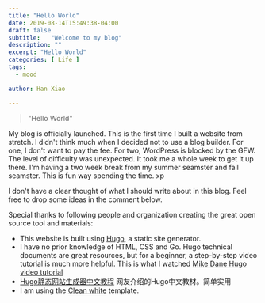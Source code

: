 ```yaml
---
title: "Hello World"
date: 2019-08-14T15:49:38-04:00
draft: false
subtitle:   "Welcome to my blog"
description: ""
excerpt: "Hello World"
categories: [ Life ]
tags:
  - mood

author: Han Xiao

---
```


> "Hello World"

My blog is officially launched. This is the first time I built a website from stretch. I didn't think much when I decided not to use a blog builder. For one, I don't want to pay the fee. For two, WordPress is blocked by the GFW. The level of difficulty was unexpected. It took me a whole week to get it up there. I'm having a two week break from my summer seamster and fall seamster. This is fun way spending the time. xp

I don't have a clear thought of what I should write about in this blog. Feel free to drop some ideas in the comment below.

Special thanks to following people and organization creating the great open source tool and materials:

- This website is built using [Hugo](https://gohugo.io), a static site generator.
- I have no prior knowledge of HTML, CSS and Go. Hugo technical documents are great resources, but for a beginner, a step-by-step video tutorial is much more helpful. This is what I watched [Mike Dane Hugo video tutorial](https://www.mikedane.com/static-site-generators/hugo/)
- [Hugo静态网站生成器中文教程](http://nanshu.wang/post/2015-01-31/) 网友介绍的Hugo中文教材。简单实用
- I am using the [Clean white](https://themes.gohugo.io/hugo-theme-cleanwhiteAS) template.
